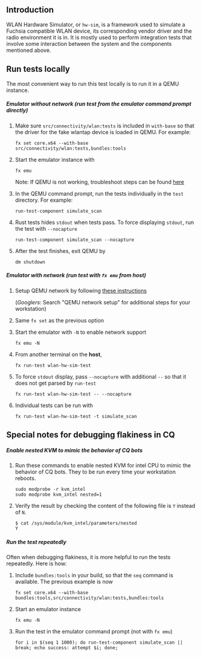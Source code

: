 ## Introduction

WLAN Hardware Simulator, or `hw-sim`, is a framework used to simulate a Fuchsia compatible WLAN device, its corresponding vendor driver and the radio environment it is in. It is mostly used to perform integration tests that involve some interaction between the system and the components mentioned above.

## Run tests locally

The most convenient way to run this test locally is to run it in a QEMU instance.

##### Emulator without network (run test from the emulator command prompt directly)

1. Make sure `src/connectivity/wlan:tests` is included in `with-base` so that the driver for the fake wlantap device is loaded in QEMU. For example:

    ```
    fx set core.x64 --with-base src/connectivity/wlan:tests,bundles:tools
    ```

1. Start the emulator instance with

    ```
    fx emu
    ```

    Note: If QEMU is not working, troubleshoot steps can be found [here](/docs/getting_started#boot_from_qemu)

1. In the QEMU command prompt, run the tests individually in the `test` directory. For example:

    ```
    run-test-component simulate_scan
    ```

1. Rust tests hides `stdout` when tests pass. To force displaying `stdout`, run the test with `--nocapture`

    ````
    run-test-component simulate_scan --nocapture
    ````

1. After the test finishes, exit QEMU by

    ```
    dm shutdown
    ```

##### Emulator with network (run test with `fx emu` from host)
1. Setup QEMU network by following [these instructions](/docs/getting_started#enabling_network)

    (*Googlers*: Search "QEMU network setup" for additional steps for your workstation)

1. Same `fx set` as the previous option
1. Start the emulator with `-N` to enable network support

    ```
    fx emu -N
    ```

1. From another terminal on the **host**,

    ```
    fx run-test wlan-hw-sim-test
    ```

1. To force `stdout` display, pass `--nocapture` with additional `--` so that it does not get parsed by `run-test`
    ````
    fx run-test wlan-hw-sim-test -- --nocapture
    ````

1. Individual tests can be run with

    ```
    fx run-test wlan-hw-sim-test -t simulate_scan
    ```

## Special notes for debugging flakiness in CQ

##### Enable nested KVM to mimic the behavior of CQ bots

1. Run these commands to enable nested KVM for intel CPU to mimic the behavior of CQ bots. They to be run every time your workstation reboots.

    ```
    sudo modprobe -r kvm_intel
    sudo modprobe kvm_intel nested=1
    ```

1. Verify the result by checking the content of the following file is `Y` instead of `N`.

    ```
    $ cat /sys/module/kvm_intel/parameters/nested
    Y
    ```

##### Run the test repeatedly

Often when debugging flakiness, it is more helpful to run the tests repeatedly. Here is how:

1. Include `bundles:tools` in your build, so that the `seq` command is available. The previous example is now
     ````
     fx set core.x64 --with-base bundles:tools,src/connectivity/wlan:tests,bundles:tools
     ````
1. Start an emulator instance
    ````
    fx emu -N
    ````

1. Run the test in the emulator command prompt (not with `fx emu`)
     ```
     for i in $(seq 1 1000); do run-test-component simulate_scan || break; echo success: attempt $i; done;
     ```
